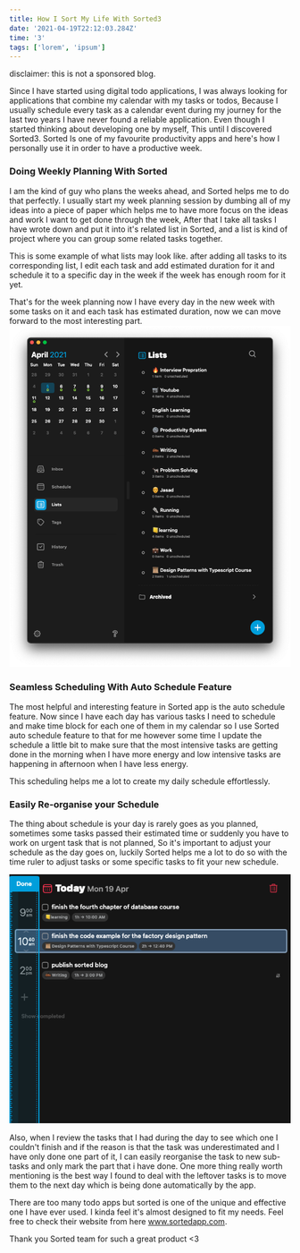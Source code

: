 ```yaml
---
title: How I Sort My Life With Sorted3
date: '2021-04-19T22:12:03.284Z'
time: '3'
tags: ['lorem', 'ipsum']
---
```


disclaimer: this is not a sponsored blog.

Since I have started using digital todo applications, I was always looking for applications that combine my calendar with my tasks or todos, Because I usually schedule every task as a calendar event during my journey for the last two years I have never found a reliable application. Even though I started thinking about developing one by myself, This until I discovered Sorted3.
Sorted Is one of my favourite productivity apps and here's how I personally use it in order to have a productive week.

### Doing Weekly Planning With Sorted

I am the kind of guy who plans the weeks ahead, and Sorted helps me to do that perfectly. I usually start my week planning session by dumbing all of my ideas into a piece of paper which helps me to have more focus on the ideas and work I want to get done through the week, After that I take all tasks I have wrote down and put it into it's related list in Sorted, and a list is kind of project where you can group some related tasks together.

This is some example of what lists may look like. after adding all tasks to its corresponding list, I edit each task and add estimated duration for it and schedule it to a specific day in the week if the week has enough room for it yet.

That's for the week planning now I have every day in the new week with some tasks on it and each task has estimated duration, now we can move forward to the most interesting part.
![](lists.png)

### Seamless Scheduling With Auto Schedule Feature

The most helpful and interesting feature in Sorted app is the auto schedule feature. Now since I have each day has various tasks I need to schedule and make time block for each one of them in my calendar so I use Sorted auto schedule feature to that for me however some time I update the schedule a little bit to make sure that the most intensive tasks are getting done in the morning when I have more energy and low intensive tasks are happening in afternoon when I have less energy.

This scheduling helps me a lot to create my daily schedule effortlessly.

### Easily Re-organise your Schedule

The thing about schedule is your day is rarely goes as you planned, sometimes some tasks passed their estimated time or suddenly you have to work on urgent task that is not planned,
So it's important to adjust your schedule as the day goes on, luckily Sorted helps me a lot to do so with the time ruler to adjust tasks or some specific tasks to fit your new schedule.

![](time-ruller.png)

Also, when I review the tasks that I had during the day to see which one I couldn't finish and if the reason is that the task was underestimated and I have only done one part of it, I can easily reorganise the task to new sub-tasks and only mark the part that i have done.
One more thing really worth mentioning is the best way I found to deal with the leftover tasks is to move them to the next day which is being done automatically by the app.

There are too many todo apps but sorted is one of the unique and effective one I have ever used. I kinda feel it's almost designed to fit my needs. Feel free to check their website from here www.sortedapp.com.

Thank you Sorted team for such a great product <3
